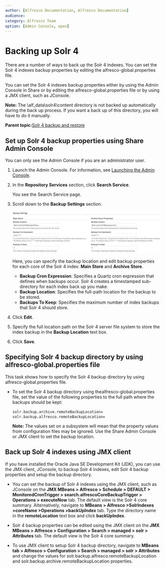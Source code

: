 ```yaml
---
author: [Alfresco Documentation, Alfresco Documentation]
audience: 
category: Alfresco Team
option: [Admin Console, open]
---
```


# Backing up Solr 4

There are a number of ways to back up the Solr 4 indexes. You can set the Solr 4 indexes backup properties by editing the alfresco-global.properties file.

You can set the Solr 4 indexes backup properties either by using the Admin Console in Share or by editing the alfresco-global.properties file or by using a JMX client, such as JConsole.

**Note:** The \\alf\_data\\solr4\\content directory is not backed up automatically during the back up process. If you want a back up of this directory, you will have to do it manually.

**Parent topic:**[Solr 4 backup and restore](../concepts/solr-backup-recovery.md)

## Set up Solr 4 backup properties using Share Admin Console

You can only see the Admin Console if you are an administrator user.

1.  Launch the Admin Console. For information, see [Launching the Admin Console](adminconsole-open.md).

2.  In the **Repository Services** section, click **Search Service**.

    You see the Search Service page.

3.  Scroll down to the **Backup Settings** section.

    ![](../images/Solr-backup.png)

    Here, you can specify the backup location and edit backup properties for each core of the Solr 4 index: **Main Store** and **Archive Store**.

    -   **Backup Cron Expression**: Specifies a Quartz cron expression that defines when backups occur. Solr 4 creates a timestamped sub-directory for each index back up you make.
    -   **Backup Location**: Specifies the full-path location for the backup to be stored.
    -   **Backups To Keep**: Specifies the maximum number of index backups that Solr 4 should store.
4.  Click **Edit**.

5.  Specify the full location path on the Solr 4 server file system to store the index backup in the **Backup Location** text box.

6.  Click **Save**.


## Specifying Solr 4 backup directory by using alfresco-global.properties file

This task shows how to specify the Solr 4 backup directory by using alfresco-global.properties file.

-   To set the Solr 4 backup directory using thealfresco-global.properties file, set the value of the following properties to the full path where the backups should be kept:

    ```
    solr.backup.archive.remoteBackupLocation=
    solr.backup.alfresco.remoteBackupLocation= 
    ```

    **Note:** The values set on a subsystem will mean that the property values from configuration files may be ignored. Use the Share Admin Console or JMX client to set the backup location.


## Back up Solr 4 indexes using JMX client

If you have installed the Oracle Java SE Development Kit \(JDK\), you can use the JMX client, JConsole, to backup Solr 4 indexes, edit Solr 4 backup properties and setup the backup directory.

-   You can set the backup of Solr 4 indexes using the JMX client, such as JConsole on the **JMX MBeans \> Alfresco \> Schedule \> DEFAULT \> MonitoredCronTrigger \> search.alfrescoCoreBackupTrigger \> Operations \> executeNow** tab. The default view is the Solr 4 core summary. Alternatively, navigate to **MBeans \> Alfresco \>SolrIndexes \>coreName \>Operations \>backUpIndex** tab. Type the directory name in the **remoteLocation** text box and click **backUpIndex**.

-   Solr 4 backup properties can be edited using the JMX client on the **JMX MBeans \> Alfresco \> Configuration \> Search \> managed \> solr \> Attributes** tab. The default view is the Solr 4 core summary.

-   To use JMX client to setup Solr 4 backup directory, navigate to **MBeans tab \> Alfresco \> Configuration \> Search \> managed \> solr \> Attributes** and change the values for solr.backup.alfresco.remoteBackupLocation and solr.backup.archive.remoteBackupLocation properties.


